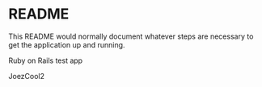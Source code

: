 # README

This README would normally document whatever steps are necessary to get the
application up and running.

Ruby on Rails test app

JoezCool2
